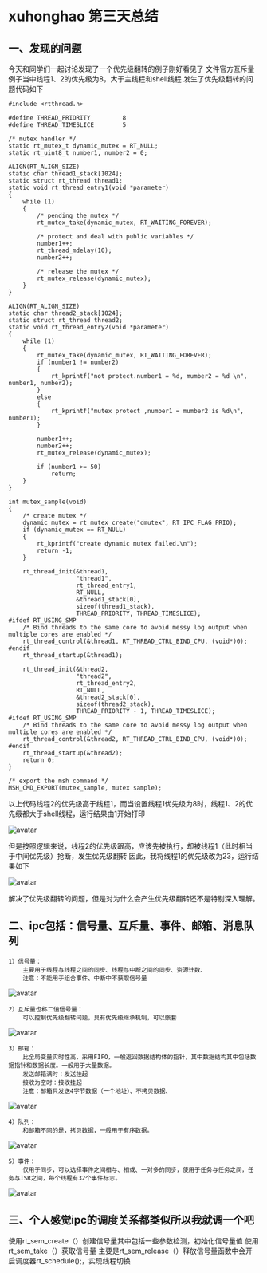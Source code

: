 # xuhonghao 第三天总结

## 一、发现的问题
今天和同学们一起讨论发现了一个优先级翻转的例子刚好看见了
文件官方互斥量例子当中线程1、2的优先级为8，大于主线程和shell线程
发生了优先级翻转的问题代码如下


```
#include <rtthread.h>

#define THREAD_PRIORITY         8
#define THREAD_TIMESLICE        5

/* mutex handler */
static rt_mutex_t dynamic_mutex = RT_NULL;
static rt_uint8_t number1, number2 = 0;

ALIGN(RT_ALIGN_SIZE)
static char thread1_stack[1024];
static struct rt_thread thread1;
static void rt_thread_entry1(void *parameter)
{
    while (1)
    {
        /* pending the mutex */
        rt_mutex_take(dynamic_mutex, RT_WAITING_FOREVER);

        /* protect and deal with public variables */
        number1++;
        rt_thread_mdelay(10);
        number2++;

        /* release the mutex */
        rt_mutex_release(dynamic_mutex);
    }
}

ALIGN(RT_ALIGN_SIZE)
static char thread2_stack[1024];
static struct rt_thread thread2;
static void rt_thread_entry2(void *parameter)
{
    while (1)
    {
        rt_mutex_take(dynamic_mutex, RT_WAITING_FOREVER);
        if (number1 != number2)
        {
            rt_kprintf("not protect.number1 = %d, mumber2 = %d \n", number1, number2);
        }
        else
        {
            rt_kprintf("mutex protect ,number1 = mumber2 is %d\n", number1);
        }

        number1++;
        number2++;
        rt_mutex_release(dynamic_mutex);

        if (number1 >= 50)
            return;
    }
}

int mutex_sample(void)
{
    /* create mutex */
    dynamic_mutex = rt_mutex_create("dmutex", RT_IPC_FLAG_PRIO);
    if (dynamic_mutex == RT_NULL)
    {
        rt_kprintf("create dynamic mutex failed.\n");
        return -1;
    }

    rt_thread_init(&thread1,
                   "thread1",
                   rt_thread_entry1,
                   RT_NULL,
                   &thread1_stack[0],
                   sizeof(thread1_stack),
                   THREAD_PRIORITY, THREAD_TIMESLICE);
#ifdef RT_USING_SMP
    /* Bind threads to the same core to avoid messy log output when multiple cores are enabled */
    rt_thread_control(&thread1, RT_THREAD_CTRL_BIND_CPU, (void*)0);
#endif
    rt_thread_startup(&thread1);

    rt_thread_init(&thread2,
                   "thread2",
                   rt_thread_entry2,
                   RT_NULL,
                   &thread2_stack[0],
                   sizeof(thread2_stack),
                   THREAD_PRIORITY - 1, THREAD_TIMESLICE);
#ifdef RT_USING_SMP
    /* Bind threads to the same core to avoid messy log output when multiple cores are enabled */
    rt_thread_control(&thread2, RT_THREAD_CTRL_BIND_CPU, (void*)0);
#endif
    rt_thread_startup(&thread2);
    return 0;
}

/* export the msh command */
MSH_CMD_EXPORT(mutex_sample, mutex sample);
```


以上代码线程2的优先级高于线程1，而当设置线程1优先级为8时，线程1、2的优先级都大于shell线程，运行结果由1开始打印



![avatar](./picture/1.png)


但是按照逻辑来说，线程2的优先级跟高，应该先被执行，却被线程1（此时相当于中间优先级）抢断，发生优先级翻转
因此，我将线程1的优先级改为23，运行结果如下



![avatar](./picture/2.png)


解决了优先级翻转的问题，但是对为什么会产生优先级翻转还不是特别深入理解。



## 二、ipc包括：信号量、互斥量、事件、邮箱、消息队列

    1）信号量：
        主要用于线程与线程之间的同步、线程与中断之间的同步、资源计数、
        注意：不能用于组合事件、中断中不获取信号量
![avatar](./picture/%E4%BF%A1%E5%8F%B7%E9%87%8F.png)

    2）互斥量也称二值信号量：
        可以控制优先级翻转问题，具有优先级继承机制，可以嵌套
![avatar](./picture/%E4%BA%92%E6%96%A5%E9%87%8F.png)
    
    3）邮箱：
        比全局变量实时性高，采用FIFO，一般返回数据结构体的指针，其中数据结构其中包括数据指针和数据长度。一般用于大量数据。
        发送邮箱满时：发送挂起
        接收为空时：接收挂起
        注意：邮箱只发送4字节数据（一个地址）、不拷贝数据、
![avatar](./picture/%E9%82%AE%E7%AE%B1.png)

    4）队列：
        和邮箱不同的是，拷贝数据，一般用于有序数据。
![avatar](./picture/%E6%B6%88%E6%81%AF%E9%98%9F%E5%88%97.png)

    5）事件：
        仅用于同步，可以选择事件之间相与、相或、一对多的同步，使用于任务与任务之间，任务与ISR之间，每个线程有32个事件标志。
![avatar](./picture/%E4%BA%8B%E4%BB%B6.png)


## 三、个人感觉ipc的调度关系都类似所以我就调一个吧

使用rt_sem_create（）创建信号量其中包括一些参数检测，初始化信号量值
使用rt_sem_take（）获取信号量
主要是rt_sem_release（）释放信号量函数中会开启调度器rt_schedule();，实现线程切换
